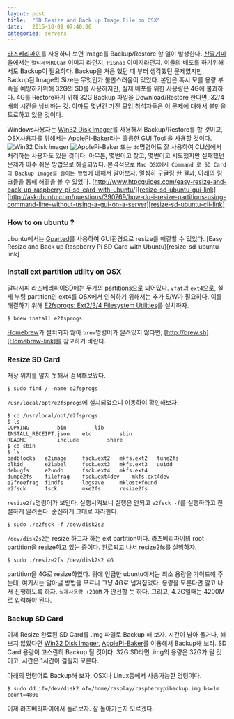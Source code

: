 ```yaml
---
layout: post
title:  "SD Resize and Back up Image File on OSX"
date:   2015-10-09 07:40:00
categories: servers
---
```


[라즈베리파이][raapberrypi-link]를 사용하다 보면 Image를 Backup/Restore 할 일이 발생한다.
[산딸기마을][rasplay-link]에서는 `멀티제어RCCar` 이미지 라던지, `PiSnap` 이미지라던지. 이들의 배포를 하기위해서도 Backup이 필요하다.
Backup을 처음 했던 때 부터 생각했던 문제였지만, Backup된 Image의 Size는 무엇인가 불만스러움이 있었다.
본인은 혹시 모를 용량 부족을 예방하기위해 32G의 SD를 사용하지만, 실제 배포를 위한 사용량은 4G에 불과하다.
4G를 Restore하기 위해 32G Backup 파일을 Download/Restore 한다면, 32/4 배의 시간을 낭비하는 것.
아마도 몇년간 가진 모임 참석자들은 이 문제에 대해서 불만을 토로하고 있을 것이다.

Windows사용자는 [Win32 Disk Imager][win32diskimager-link]를 사용해서 Backup/Restore를 할 것이고, OSX사용자를 위해서는 [ApplePi-Baker][applepi-baker-link]라는 훌륭한 GUI Tool 을 사용할 것이다.
![Win32 Disk Imager][win32diskimager-img]
![ApplePi-Baker][applepi-baker-img]
또는 `dd`명령어도 잘 사용하여 CLI상에서 처리하는 사용자도 있을 것이다. 
아무튼, 몇번이고 찾고, 몇번이고 시도했지만 실패했던 문제가 아주 쉬운 방법으로 해결되었다.
본격적으로 `Mac OSX에서 Command 로 SD Card의 Backup image를 줄이는 방법`에 대해서 알아보자.
열심히 구글링 한 결과, 아래의 링크들을 통해 해결을 볼 수 있었다.
[http://www.htpcguides.com/easy-resize-and-back-up-raspberry-pi-sd-card-with-ubuntu/][resize-sd-ubuntu-gui-link]
[http://askubuntu.com/questions/390769/how-do-i-resize-partitions-using-command-line-without-using-a-gui-on-a-server][resize-sd-ubuntu-cli-link]

### How to on ubuntu ?
ubuntu에서는 [Gparted][gparted-link]를 사용하여 GUI환경으로 resize를 해결할 수 있었다. 
[Easy Resize and Back up Raspberry Pi SD Card with Ubuntu][resize-sd-ubuntu-link]

### Install ext partition utility on OSX
알다시피 라즈베리파이SD에는 두개의 partitions으로 되어있다.
`vfat`과 `ext4`으로, 실제 부팅 partition인 ext4를 OSX에서 인식하기 위해서는 추가 S/W가 필요하다.
이를 해결하기 위해 [E2fsprogs: Ext2/3/4 Filesystem Utilities][e2fsprogs-link]를 설치하자.
```
$ brew install e2fsprogs
```

[Homebrew][Homebrew-link]가 설치되지 않아 `brew`명령어가 깔려있지 않다면, [http://brew.sh][Homebrew-link]를 참고하기 바란다.

### Resize SD Card

저장 위치를 알지 못해서 검색해보았다.
```
$ sudo find / -name e2fsprogs
```

`/usr/local/opt/e2fsprogs`에 설치되었으니 이동하여 확인해보자.

```
$ cd /usr/local/opt/e2fsprogs
$ ls
COPYING			bin			lib
INSTALL_RECEIPT.json	etc			sbin
README			include			share
$ cd sbin
$ ls
badblocks	e2image		fsck.ext2	mkfs.ext2	tune2fs
blkid		e2label		fsck.ext3	mkfs.ext3	uuidd
debugfs		e2undo		fsck.ext4	mkfs.ext4
dumpe2fs	filefrag	fsck.ext4dev	mkfs.ext4dev
e2freefrag	findfs		logsave		mklost+found
e2fsck		fsck		mke2fs		resize2fs
```
`resize2fs`명령어가 보인다. 
실행시켜보니 실행은 안되고 `e2fsck -f`를 실행하라고 친절하게 알려준다.
순진하게 그대로 따라한다.
```
$ sudo ./e2fsck -f /dev/disk2s2
```
`/dev/disk2s2`는 resize 하고자 하는 ext partition이다.
라즈베리파이의 root partition을 resize하고 있는 중이다.
완료되고 나서 resize2fs를 실행하자.
```
$ sudo ./resize2fs /dev/disk2s2 4G
```
partition을 4G로 resize하였다. 
위에 언급한 ubuntu에서는 최소 용량을 가이드해 주는데, 여기서는 알아낼 방법을 모르니 그냥 4G로 넘겨짚었다. 
용량을 모른다면 알고 나서 진행하도록 하자. `실제사용량 +200M` 가 안전할 듯 하다.
그리고, 4.2G일때는 4200M로 입력해야 된다.

### Backup SD Card

이제 Resize 완료된 SD Card를 .img 파일로 Backup 해 보자.
시간이 남아 돌거나, 해보지 않았다면 [Win32 Disk Imager][win32diskimager-link], [ApplePi-Baker][applepi-baker-link]를 이용해서 Backup해 보라.
SD Card 용량이 고스란히 Backup 될 것이다. 32G SD라면 .img의 용량은 32G가 될 것이고, 시간은 1시간이 걸릴지 모른다.

아래의 명령어로 Backup해 보자. OSX나 Linux등에서 사용가능한 명령어다.
```
$ sudo dd if=/dev/disk2 of=/home/rasplay/raspberrypibackup.img bs=1m count=4800
```

이제 라즈베리파이에서 돌려보자.
잘 돌아가는지 모르겠다.

[raapberrypi-link]:			http://www.raspberrypi.org
[rasplay-link]:				http://www.rasplay.org
[win32diskimager-link]:     http://sourceforge.net/projects/win32diskimager/
[win32diskimager-img]:      http://i1.wp.com/www.rasplay.org/wp-content/uploads/win32_1.jpg
[applepi-baker-link]:		http://www.tweaking4all.com/hardware/raspberry-pi/macosx-apple-pi-baker/
[applepi-baker-img]:		http://www.tweaking4all.com/wp-content/uploads/2014/01/applepi-baker-restore-with-compression.jpg
[gparted-link]:				http://gparted.org
[resize-sd-ubuntu-gui-link]: 	http://www.htpcguides.com/easy-resize-and-back-up-raspberry-pi-sd-card-with-ubuntu/
[resize-sd-ubuntu-cli-link]:	[http://askubuntu.com/questions/390769/how-do-i-resize-partitions-using-command-line-without-using-a-gui-on-a-server]
[e2fsprogs-link]:			http://e2fsprogs.sourceforge.net
[Homebrew-link]:			http://brew.sh


